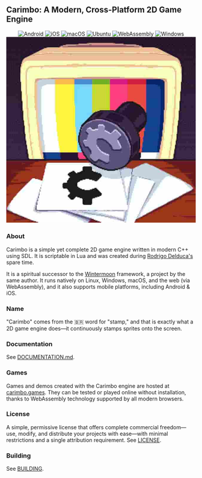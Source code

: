 ## Carimbo: A Modern, Cross-Platform 2D Game Engine

<p align="center">
  <span>
    <img src="https://github.com/willtobyte/carimbo/actions/workflows/android.yaml/badge.svg?branch=main" alt="Android" />
    <img src="https://github.com/willtobyte/carimbo/actions/workflows/ios.yaml/badge.svg?branch=main" alt="iOS" />
    <img src="https://github.com/willtobyte/carimbo/actions/workflows/macos.yaml/badge.svg?branch=main" alt="macOS" />
    <img src="https://github.com/willtobyte/carimbo/actions/workflows/ubuntu.yaml/badge.svg?branch=main" alt="Ubuntu" />
    <img src="https://github.com/willtobyte/carimbo/actions/workflows/webassembly.yaml/badge.svg?branch=main" alt="WebAssembly" />
    <img src="https://github.com/willtobyte/carimbo/actions/workflows/windows.yaml/badge.svg?branch=main" alt="Windows" />
  </span>
  <br />
  <img src="carimbo.jpg" alt="Carimbo: A Modern, Cross-Platform 2D Game Engine" />
</p>

### About

Carimbo is a simple yet complete 2D game engine written in modern C++ using SDL. It is scriptable in Lua and was created during [Rodrigo Delduca's](https://rodrigodelduca.org) spare time.

It is a spiritual successor to the [Wintermoon](https://github.com/wintermoon/wintermoon) framework, a project by the same author. It runs natively on Linux, Windows, macOS, and the web (via WebAssembly), and it also supports mobile platforms, including Android & iOS.

### Name

"Carimbo" comes from the 🇧🇷 word for "stamp," and that is exactly what a 2D game engine does—it continuously stamps sprites onto the screen.

### Documentation

See [DOCUMENTATION.md](DOCUMENTATION.md).

### Games

Games and demos created with the Carimbo engine are hosted at [carimbo.games](https://carimbo.games). They can be tested or played online without installation, thanks to WebAssembly technology supported by all modern browsers.

### License

A simple, permissive license that offers complete commercial freedom—use, modify, and distribute your projects with ease—with minimal restrictions and a single attribution requirement. See [LICENSE](LICENSE).

### Building

See [BUILDING](BUILDING.md).
